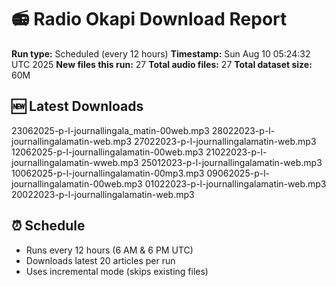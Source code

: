 # 📻 Radio Okapi Download Report

**Run type:** Scheduled (every 12 hours)
**Timestamp:** Sun Aug 10 05:24:32 UTC 2025
**New files this run:** 27
**Total audio files:** 27
**Total dataset size:** 60M

## 🆕 Latest Downloads
23062025-p-l-journallingala_matin-00web.mp3
28022023-p-l-journallingalamatin-web.mp3
27022023-p-l-journallingalamatin-web.mp3
12062025-p-l-journallingalamatin-00web.mp3
21022023-p-l-journallingalamatin-wweb.mp3
25012023-p-l-journallingalamatin-web.mp3
10062025-p-l-journallingalamatin-00mp3.mp3
09062025-p-l-journallingalamatin-00web.mp3
01022023-p-l-journallingalamatin-web.mp3
20022023-p-l-journallingalamatin-web.mp3

## ⏰ Schedule
- Runs every 12 hours (6 AM & 6 PM UTC)
- Downloads latest 20 articles per run
- Uses incremental mode (skips existing files)
